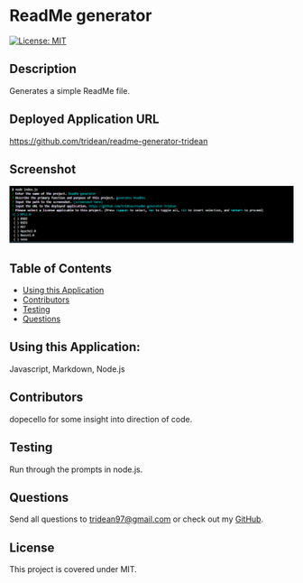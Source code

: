 # ReadMe generator
  [![License: MIT](https://img.shields.io/badge/License-MIT-yellow.svg)](https://opensource.org/licenses/MIT)
  ## Description
  Generates a simple ReadMe file.
  ## Deployed Application URL
  https://github.com/tridean/readme-generator-tridean
  ## Screenshot
  ![screenshot](./assets/screenshot.PNG)
  ## Table of Contents
  * [Using this Application](#UsingthisApplication)
  * [Contributors](#contributors)
  * [Testing](#testing)
  * [Questions](#questions)
  ## Using this Application:
  Javascript, Markdown, Node.js
  ## Contributors
  dopecello for some insight into direction of code.
  ## Testing
  Run through the prompts in node.js.
  ## Questions
  Send all questions to tridean97@gmail.com or check out my [GitHub](https://github.com/tridean).
  ## License
This project is covered under MIT.
